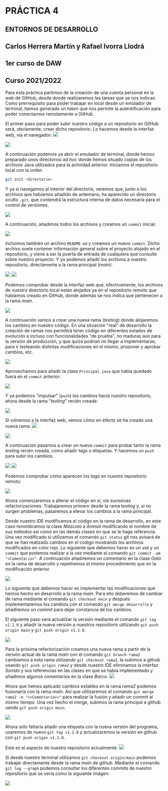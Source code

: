 # PRÁCTICA 4

## ENTORNOS DE DESARROLLO

## Carlos Herrera Martín y Rafael Ivorra Llodrá

## 1er curso de DAW

## Curso 2021/2022

<div style="page-break-after: always"></div>

Para esta práctica partimos de la creación de una cuenta personal en la web de GitHub, desde donde realizaremos las tareas que se nos indican. Como prerrequisito para poder trabajar en local desde un emulador de terminal, hemos generado un *token* que nos permite la autentificación para poder conectarnos remotamente a GitHub.

El primer paso para poder subir nuestro código a un repositorio en GitHub será, obviamente, crear dicho repositorio. Lo hacemos desde la interfaz web, vía el navegador:
<img src="imgGit/git01cropped.png">

<img src="imgGit/git04cropped.png">

A continuación podemos ya abrir el emulador de terminal, donde hemos preparado unos directorios *ad hoc* donde hemos situado copias de los archivos Java utilizados para la actividad anterior. Iniciamos el repositorio local con la  orden

```bash
git init <directorio>
```

Y ya si navegamos al interior del directorio, veremos que, junto a los archivos que habíamos añadido de antemano, ha aparecido un directorio oculto ``` .git ```, que contendrá la estructura interna de datos necesaria para el control de versiones.

<img src="imgGit/git02.png">

A continuación, añadimos todos los archivos y creamos un  ```commit``` inicial:

<img src="imgGit/git03.png">

Incluimos también un archivo ```README.md``` y creamos un nuevo ```commit```. Dicho archivo suele contener información general sobre el proyecto alojado en el repositorio, y viene a ser la puerta de entrada de cualquiera que consulte sobre nuestro proyecto. Y ya podemos añadir los archivos a nuestro repositorio, directamente a la rama principal (*main*):

<img src="imgGit/git05.png">

<img src="imgGit/git06.png">

Podemos comprobar desde la interfaz web que, efectivamente, los archivos de nuestro directorio local están alojados ya en el repositorio remoto que habíamos creado en GitHub, donde además se nos indica que pertenecen a la rama *main*.

<img src="imgGit/git07.png">

A continuación vamos a crear una nueva rama (*testing*) donde alojaremos los cambios en nuestro código. En una situación "real" de desarrollo la creación de ramas nos permitirá tener código en diferentes estados de evolución e incluso con funcionalidades "de prueba", no maduras aún para la versión de producción, y que quizá podrían no llegar a implementarse, para ir testeando distintas modificaciones en el mismo, proponer y aprobar cambios, etc.

<img src="imgGit/git08.png">

Aprovechamos para añadir la clase ```Principal.java``` que había quedado fuera en el ```commit``` anterior:

<img src="imgGit/git09.png">

Y ya podemos "impulsar" (```push```) los cambios hacia nuestro repositorio, ahora desde la rama "*testing*" recién creada:

<img src="imgGit/git10.png">

Si volvemos a la interfaz web, vemos cómo en efecto se ha creado una nueva rama:
<img src="imgGit/git11.png">

<img src="imgGit/git12.png">

A continuación pasamos a crear un nuevo ```commit``` para probar tanto la rama *testing* recién creada, como añadir *tags* o etiquetas. Y hacemos un ```push``` para subir los cambios:

<img src="imgGit/git13.png">

<img src="imgGit/git14.png">

Podemos comprobar cómo aparecen los *tags* en nuestro repositorio remoto:

<img src="imgGit/git15.png">

Ahora comenzaremos a alterar el código en sí, vía sucesivas refactorizaciones. Trabajaremos primero desde la rama *testing* y, si no surgen problemas, pasaremos a elevar los cambios a la rama principal.

Desde nuestro IDE modificamos el código en la rama de desarrollo, en este caso renombramos la clase *Mascota* a *Animal* modificando el nombre de sus métodos así como en las demás clases en que se le haga referencia.
Una vez modificado si utilizamos el comando ```git status``` git nos avisará de que se han realizado cambios en el código mostrando los archivos modificados en color rojo.
Lo siguiente que debemos hacer es un ```add``` y un ```commit``` que podemos realizar a la vez mediante el comando ```git commit -am "<Comentario>"```.
A continuación añadiremos un comentario en la clase *Gato* en la rama de desarrollo y repetiremos el mismo procedimiento que en la modificación anterior.

<img src="imgGit/Refact1.png">

Lo siguiente que debemos hacer es implementar las modificaciones que hemos hecho en desarrollo a la rama *main*.
Para ello deberemos de cambiar de rama mediante el comando ```git checkout main``` y después implementaremos los cambios con el comando ```git merge desarrollo``` y añadiremos un *commit* para dejar constancia de los cambios.

El siguiente paso será actualizar la versión mediante el comando ```git tag v1.1.0``` y añadir la nueva versión a nuestros repositorio utilizando ```git push origin main``` y ```git push origin v1.1.0```.

<img src="imgGit/Refact2.png">

Para la próxima refactorización creamos una nueva rama a partir de la versión actual de la rama *main* con el comando ```git branch rama2``` cambiamos a esta rama utilizando ```git checkout rama2```, la subimos a github usando ```git push origin rama2``` y desde nuestro IDE eliminamos la interfaz *Sonido* y sus referencias en las clases en que se había implementado y añadimos algunos comentarios en la clase *Barco*.
<img src="imgGit/Refact3.png">

Ahora que hemos aplicado cambios estables en la rama *rama2* podemos fusionarla con la rama *main*. Así que utilizaremos el comando ```git merge rama2 -m "<<Comentario>>"``` para realizar la fusión y añadir un commit al mismo tiempo.
Una vez hecho el merge, subimos la rama principal a github uando ```git push origin main```.

<img src="imgGit/Refact4.png">

Ahora sólo faltaría añadir una etiqueta con la nueva versión del programa, usaremos de nuevo ```git tag v1.2.0``` y actualizaremos la versión en github con ```git push origin v1.2.0```.

Este es el aspecto de nuestro repositorio actualmente:
<img src="imgGit/GithubF.png">

Si desde nuestro terminal utilizamos ```git checkout origin/main``` podemos trabajar directamente desde la rama *main* de github.
Mediante el comando ```git log --graph``` podemos consultar los diferentes commits de nuestro repositorio que se vería como la siguiente imágen:

<img src="imgGit/graph.png">








